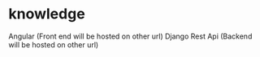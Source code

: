 # knowledge

Angular (Front end will be hosted on other url)
Django Rest Api (Backend will be hosted on other url)
